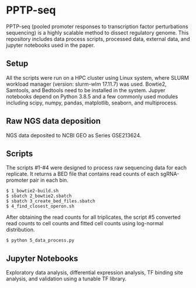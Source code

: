 # PPTP-seq
PPTP-seq (pooled promoter responses to transcription factor perturbations sequencing) is a highly scalable method to dissect regulatory genome. 
This repository includes data process scripts, processed data, external data, and jupyter notebooks used in the paper.

## Setup
All the scripts were run on a HPC cluster using Linux system, where SLURM workload manager (version: slurm-wlm 17.11.7) was used. Bowtie2, Samtools, and Bedtools need to be installed in the system. Jupyer notebooks depend on Python 3.8.5 and a few commonly used modules including scipy, numpy, pandas, matplotlib, seaborn, and multiprocess.

## Raw NGS data deposition
NGS data deposited to NCBI GEO as Series GSE213624. 

## Scripts
The scripts #1-#4 were designed to process raw sequencing data for each replicate. It returns a BED file that contains read counts of each sgRNA-promoter pair in each bin. 
```
$ 1_bowtie2-build.sh
$ sbatch 2_bowtie2.sbatch
$ sbatch 3_create_bed_files.sbatch
$ 4_find_closest_operon.sh
```
After obtaining the read counts for all triplicates, the script #5 converted read counts to cell counts and fitted cell counts using log-normal distribution. 
```
$ python 5_data_process.py
```
## Jupyter Notebooks
Exploratory data analysis, differential expression analysis, TF binding site analysis, and validation using a tunable TF library.

